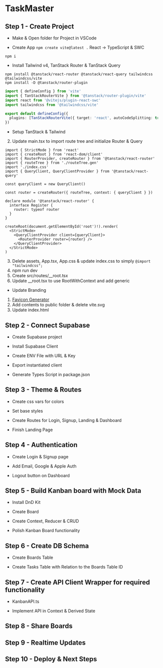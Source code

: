 # TaskMaster

## Step 1 - Create Project

- Make & Open folder for Project in VSCode

- Create App `npm create vite@latest .` React -> TypeScript & SWC

```
npm i
```

- Install Tailwind v4, TanStack Router & TanStack Query

```
npm install @tanstack/react-router @tanstack/react-query tailwindcss @tailwindcss/vite
npm install -D @tanstack/router-plugin
```

```ts
import { defineConfig } from 'vite'
import { TanStackRouterVite } from '@tanstack/router-plugin/vite'
import react from '@vitejs/plugin-react-swc'
import tailwindcss from '@tailwindcss/vite'

export default defineConfig({
  plugins: [TanStackRouterVite({ target: 'react', autoCodeSplitting: true }), react(), tailwindcss()],
})
```

- Setup TanStack & Tailwind

2. Update main.tsx to import route tree and initialize Router & Query

```tsx
import { StrictMode } from 'react'
import { createRoot } from 'react-dom/client'
import { RouterProvider, createRouter } from '@tanstack/react-router'
import { routeTree } from './routeTree.gen'
import './index.css'
import { QueryClient, QueryClientProvider } from '@tanstack/react-query'

const queryClient = new QueryClient()

const router = createRouter({ routeTree, context: { queryClient } })

declare module '@tanstack/react-router' {
  interface Register {
    router: typeof router
  }
}

createRoot(document.getElementById('root')!).render(
  <StrictMode>
    <QueryClientProvider client={queryClient}>
      <RouterProvider router={router} />
    </QueryClientProvider>
  </StrictMode>
)
```

3. Delete assets, App.tsx, App.css & update index.css to simply `@import "tailwindcss";`
4. npm run dev
5. Create src/routes/\_\_root.tsx
6. Update \_\_root.tsx to use RootWithContext and add generic

- Update Branding

1. [Favicon Generator](https://www.favicon-generator.org/)
2. Add contents to public folder & delete vite.svg
3. Update index.html

## Step 2 - Connect Supabase

- Create Supabase project

- Install Supabase Client

- Create ENV File with URL & Key

- Export instantiated client

- Generate Types Script in package.json

## Step 3 - Theme & Routes

- Create css vars for colors

- Set base styles

- Create Routes for Login, Signup, Landing & Dashboard

- Finish Landing Page

## Step 4 - Authentication

- Create Login & Signup page

- Add Email, Google & Apple Auth

- Logout button on Dashboard

## Step 5 - Build Kanban board with Mock Data

- Install DnD Kit

- Create Board

- Create Context, Reducer & CRUD

- Polish Kanban Board functionality

## Step 6 - Create DB Schema

- Create Boards Table

- Create Tasks Table with Relation to the Boards Table ID

## Step 7 - Create API Client Wrapper for required functionality

- KanbanAPI.ts

- Implement API in Context & Derived State

## Step 8 - Share Boards

## Step 9 - Realtime Updates

## Step 10 - Deploy & Next Steps
